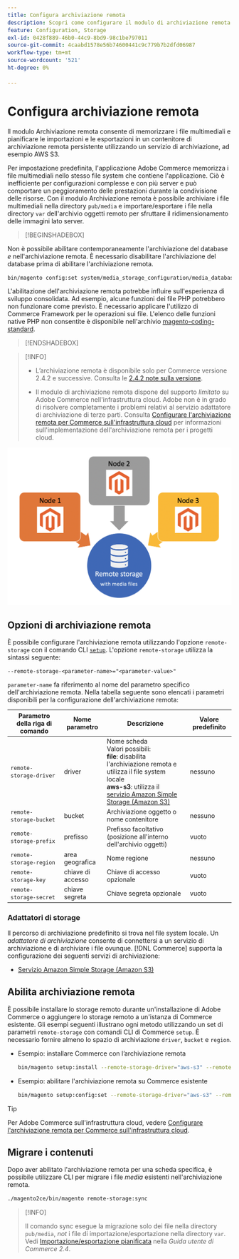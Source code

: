 ```yaml
---
title: Configura archiviazione remota
description: Scopri come configurare il modulo di archiviazione remota per l’applicazione Commerce on-premise.
feature: Configuration, Storage
exl-id: 0428f889-46b0-44c9-8bd9-98c1be797011
source-git-commit: 4caabd1578e56b74600441c9c779b7b2dfd06987
workflow-type: tm+mt
source-wordcount: '521'
ht-degree: 0%

---
```


# Configura archiviazione remota

Il modulo Archiviazione remota consente di memorizzare i file multimediali e pianificare le importazioni e le esportazioni in un contenitore di archiviazione remota persistente utilizzando un servizio di archiviazione, ad esempio AWS S3.

Per impostazione predefinita, l&#39;applicazione Adobe Commerce memorizza i file multimediali nello stesso file system che contiene l&#39;applicazione. Ciò è inefficiente per configurazioni complesse e con più server e può comportare un peggioramento delle prestazioni durante la condivisione delle risorse. Con il modulo Archiviazione remota è possibile archiviare i file multimediali nella directory `pub/media` e importare/esportare i file nella directory `var` dell&#39;archivio oggetti remoto per sfruttare il ridimensionamento delle immagini lato server.

>[!BEGINSHADEBOX]

Non è possibile abilitare contemporaneamente l&#39;archiviazione del database _e_ nell&#39;archiviazione remota. È necessario disabilitare l&#39;archiviazione del database prima di abilitare l&#39;archiviazione remota.

```bash
bin/magento config:set system/media_storage_configuration/media_database 0
```

L&#39;abilitazione dell&#39;archiviazione remota potrebbe influire sull&#39;esperienza di sviluppo consolidata. Ad esempio, alcune funzioni dei file PHP potrebbero non funzionare come previsto. È necessario applicare l&#39;utilizzo di Commerce Framework per le operazioni sui file. L&#39;elenco delle funzioni native PHP non consentite è disponibile nell&#39;archivio [magento-coding-standard](https://github.com/magento/magento-coding-standard/blob/develop/Magento2/Sniffs/Functions/DiscouragedFunctionSniff.php).

>[!ENDSHADEBOX]

>[!INFO]
>
>- L’archiviazione remota è disponibile solo per Commerce versione 2.4.2 e successive. Consulta le [2.4.2 note sulla versione](https://experienceleague.adobe.com/en/docs/commerce-operations/release/notes/magento-open-source/2-4-2).
>
>- Il modulo di archiviazione remota dispone del supporto _limitato_ su Adobe Commerce nell&#39;infrastruttura cloud. Adobe non è in grado di risolvere completamente i problemi relativi al servizio adattatore di archiviazione di terze parti. Consulta [Configurare l&#39;archiviazione remota per Commerce sull&#39;infrastruttura cloud](cloud-support.md) per informazioni sull&#39;implementazione dell&#39;archiviazione remota per i progetti cloud.

![Diagramma dello schema di configurazione dell&#39;archiviazione remota che illustra la relazione tra l&#39;archiviazione locale e quella cloud](../../assets/configuration/remote-storage-schema.png)

## Opzioni di archiviazione remota

È possibile configurare l&#39;archiviazione remota utilizzando l&#39;opzione `remote-storage` con il comando CLI [`setup`](../../installation/tutorials/deployment.md). L&#39;opzione `remote-storage` utilizza la sintassi seguente:

```text
--remote-storage-<parameter-name>="<parameter-value>"
```

`parameter-name` fa riferimento al nome del parametro specifico dell&#39;archiviazione remota. Nella tabella seguente sono elencati i parametri disponibili per la configurazione dell&#39;archiviazione remota:

| Parametro della riga di comando | Nome parametro | Descrizione | Valore predefinito |
|--- |--- |--- |--- |
| `remote-storage-driver` | driver | Nome scheda<br>Valori possibili:<br>**file**: disabilita l&#39;archiviazione remota e utilizza il file system locale <br>**aws-s3**: utilizza il [servizio Amazon Simple Storage (Amazon S3)](remote-storage-aws-s3.md) | nessuno |
| `remote-storage-bucket` | bucket | Archiviazione oggetto o nome contenitore | nessuno |
| `remote-storage-prefix` | prefisso | Prefisso facoltativo (posizione all&#39;interno dell&#39;archivio oggetti) | vuoto |
| `remote-storage-region` | area geografica | Nome regione | nessuno |
| `remote-storage-key` | chiave di accesso | Chiave di accesso opzionale | vuoto |
| `remote-storage-secret` | chiave segreta | Chiave segreta opzionale | vuoto |

### Adattatori di storage

Il percorso di archiviazione predefinito si trova nel file system locale. Un _adattatore di archiviazione_ consente di connettersi a un servizio di archiviazione e di archiviare i file ovunque. [!DNL Commerce] supporta la configurazione dei seguenti servizi di archiviazione:

- [Servizio Amazon Simple Storage (Amazon S3)](remote-storage-aws-s3.md)

## Abilita archiviazione remota

È possibile installare lo storage remoto durante un&#39;installazione di Adobe Commerce o aggiungere lo storage remoto a un&#39;istanza di Commerce esistente. Gli esempi seguenti illustrano ogni metodo utilizzando un set di parametri `remote-storage` con comandi CLI di Commerce `setup`. È necessario fornire almeno lo spazio di archiviazione `driver`, `bucket` e `region`.

- Esempio: installare Commerce con l’archiviazione remota

  ```bash
  bin/magento setup:install --remote-storage-driver="aws-s3" --remote-storage-bucket="myBucket" --remote-storage-region="us-east-1"
  ```

- Esempio: abilitare l&#39;archiviazione remota su Commerce esistente

  ```bash
  bin/magento setup:config:set --remote-storage-driver="aws-s3" --remote-storage-bucket="myBucket" --remote-storage-region="us-east-1"
  ```

>[!TIP]
>
>Per Adobe Commerce sull&#39;infrastruttura cloud, vedere [Configurare l&#39;archiviazione remota per Commerce sull&#39;infrastruttura cloud](cloud-support.md).

## Migrare i contenuti

Dopo aver abilitato l&#39;archiviazione remota per una scheda specifica, è possibile utilizzare CLI per migrare i file _media_ esistenti nell&#39;archiviazione remota.

```bash
./magento2ce/bin/magento remote-storage:sync
```

>[!INFO]
>
>Il comando sync esegue la migrazione solo dei file nella directory `pub/media`, _not_ i file di importazione/esportazione nella directory `var`. Vedi [Importazione/esportazione pianificata](https://experienceleague.adobe.com/docs/commerce-admin/systems/data-transfer/data-scheduled-import-export.html) nella _Guida utente di Commerce 2.4_.

<!-- link definitions -->

[import-export]: https://docs.magento.com/user-guide/system/data-scheduled-import-export.html

